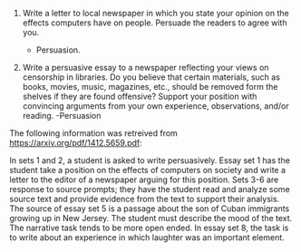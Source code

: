 1. Write a letter to local newspaper in which you state your opinion on the effects computers have on people. Persuade the readers to agree with you.
    - Persuasion.

2. Write a persuasive essay to a newspaper reflecting your views on censorship in libraries. Do you believe that certain materials, such as books, movies, music, magazines, etc., should be removed form the shelves if they are found offensive? Support your position with convincing arguments from your own experience, observations, and/or reading.
    -Persuasion


The following information was retreived from https://arxiv.org/pdf/1412.5659.pdf:

In sets 1 and 2, a student is asked to write persuasively. Essay set 1 has the student
take a position on the effects of computers on society and write a letter to the editor of
a newspaper arguing for this position. Sets 3-6 are response to source prompts; they
have the student read and analyze some source text and provide evidence from the text
to support their analysis. The source of essay set 5 is a passage about the son of Cuban
immigrants growing up in New Jersey. The student must describe the mood of the text.
The narrative task tends to be more open ended. In essay set 8, the task is to write about
an experience in which laughter was an important element.
